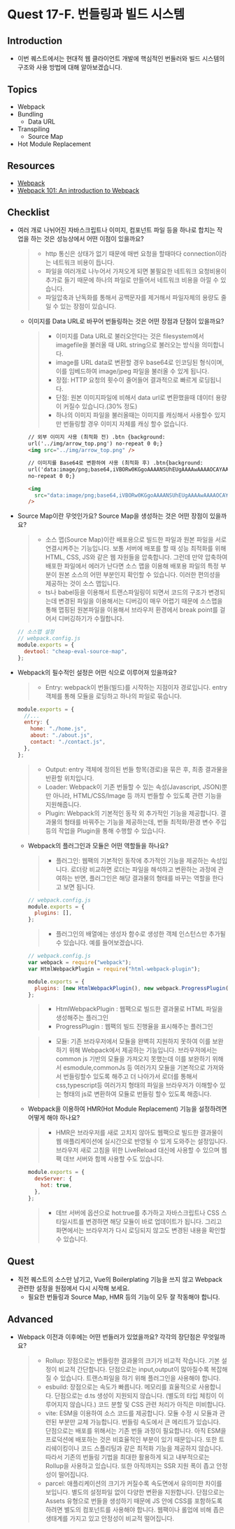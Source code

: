 # Quest 17-F. 번들링과 빌드 시스템

## Introduction

- 이번 퀘스트에서는 현대적 웹 클라이언트 개발에 핵심적인 번들러와 빌드 시스템의 구조와 사용 방법에 대해 알아보겠습니다.

## Topics

- Webpack
- Bundling
  - Data URL
- Transpiling
  - Source Map
- Hot Module Replacement

## Resources

- [Webpack](https://webpack.js.org/)
- [Webpack 101: An introduction to Webpack](https://medium.com/hootsuite-engineering/webpack-101-an-introduction-to-webpack-3f59d21edeba)

## Checklist

- 여러 개로 나뉘어진 자바스크립트나 이미지, 컴포넌트 파일 등을 하나로 합치는 작업을 하는 것은 성능상에서 어떤 이점이 있을까요?

  > - http 통신은 상태가 없기 때문에 매번 요청을 할때마다 connection이라는 네트워크 비용이 듭니다.
  > - 파일을 여러개로 나누어서 가져오게 되면 불필요한 네트워크 요청비용이 추가로 들기 때문에 하나의 파일로 만들어서 네트워크 비용을 아낄 수 있습니다.
  > - 파일압축과 난독화를 통해서 공백문자를 제거해서 파일자체의 용량도 줄일 수 있는 장점이 있습니다.

  - 이미지를 Data URL로 바꾸어 번들링하는 것은 어떤 장점과 단점이 있을까요?

    > - 이미지를 Data URL로 불러오안다는 것은 filesystem에서 imagefile을 불러올 때 URL string으로 불러오는 방식을 의미합니다.
    > - image를 URL data로 변환할 경우 base64로 인코딩된 형식이며, 이를 임베드하여 image/jpeg 파일을 불러올 수 있게 됩니다.
    > - 장점: HTTP 요청의 횟수이 줄어들어 결과적으로 빠르게 로딩됩니다.
    > - 단점: 원본 이미지파일에 비해서 data url로 변환했을때 데이터 용량이 커질수 있습니다.(30% 정도)
    > - 하나의 이미지 파일을 불러올때는 이미지를 캐싱해서 사용할수 있지만 번들링할 경우 이미지 자체를 캐싱 할수 없습니다.

    ```html
    // 외부 이미지 사용 (최적화 전) .btn {background:
    url('../img/arrow_top.png') no-repeat 0 0;}
    <img src="../img/arrow_top.png" />

    // 이미지를 Base64로 변환하여 사용 (최적화 후) .btn{background:
    url('data:image/png;base64,iVBORw0KGgoAAAANSUhEUgAAAAwAAAAOCAYAAAAbvf3sAAAAAXNSR0IArs4c6QAAAHBJREFUKBVjYBimICwsLAaEsXmPGV0QqnAeUNxfW1v7/tWrVy8hq0HRgKQ4CahoIxDPQ9cE14CseNWqVUtAJoMUo2tiBFkXGRmp9/fv3zNAZhJIMUgMBmAGMTMzmyxfvhzhPJAmmCJ0Gp8cutqhwAcASWgwk+79LiQAAAAASUVORK5CYII=')
    no-repeat 0 0;}

    <img
      src="data:image/png;base64,iVBORw0KGgoAAAANSUhEUgAAAAwAAAAOCAYAAAAbvf3sAAAAAXNSR0IArs4c6QAAAHBJREFUKBVjYBimICwsLAaEsXmPGV0QqnAeUNxfW1v7/tWrVy8hq0HRgKQ4CahoIxDPQ9cE14CseNWqVUtAJoMUo2tiBFkXGRmp9/fv3zNAZhJIMUgMBmAGMTMzmyxfvhzhPJAmmCJ0Gp8cutqhwAcASWgwk+79LiQAAAAASUVORK5CYII="
    />
    ```

- Source Map이란 무엇인가요? Source Map을 생성하는 것은 어떤 장점이 있을까요?
  > - 소스 맵(Source Map)이란 배포용으로 빌드한 파일과 원본 파일을 서로 연결시켜주는 기능입니다. 보통 서버에 배포를 할 때 성능 최적화를 위해 HTML, CSS, JS와 같은 웹 자원들을 압축합니다. 그런데 만약 압축하여 배포한 파일에서 에러가 난다면 소스 맵을 이용해 배포용 파일의 특정 부분이 원본 소스의 어떤 부분인지 확인할 수 있습니다. 이러한 편의성을 제공하는 것이 소스 맵입니다.
  > - ts나 babel등을 이용해서 트랜스파일링이 되면서 코드의 구조가 변경되는데 변경된 파일을 이용해서는 디버깅이 매우 어렵기 때문에 소스맵을 통해 맵핑된 원본파일을 이용해서 브라우저 환경에서 break point를 걸어서 디버깅하기가 수월합니다.
  ```js
  // 소스맵 설정
  // webpack.config.js
  module.exports = {
    devtool: "cheap-eval-source-map",
  };
  ```
- Webpack의 필수적인 설정은 어떤 식으로 이루어져 있을까요?

  > - Entry: webpack이 번들(빌드)를 시작하는 지점이자 경로입니다. entry 객체를 통해 모듈을 로딩하고 하나의 파일로 묶습니다.

  ```js
  module.exports = {
    //...
    entry: {
      home: "./home.js",
      about: "./about.js",
      contact: "./contact.js",
    },
  };
  ```

  > - Output: entry 객체에 정의된 번들 항목(경로)을 묶은 후, 최종 결과물을 반환할 위치입니다.
  > - Loader: Webpack이 기존 번들할 수 있는 속성(Javascript, JSON)뿐만 아니라, HTML/CSS/Image 등 까지 번들할 수 있도록 관련 기능을 지원해줍니다.
  > - Plugin: Webpack의 기본적인 동작 외 추가적인 기능을 제공합니다. 결과물의 형태를 바꿔주는 기능을 제공하는데, 번들 최적화/환경 변수 주입 등의 작업을 Plugin을 통해 수행할 수 있습니다.

  - Webpack의 플러그인과 모듈은 어떤 역할들을 하나요?

    > - 플러그인: 웹팩의 기본적인 동작에 추가적인 기능을 제공하는 속성입니다. 로더랑 비교하면 로더는 파일을 해석하고 변환하는 과정에 관여하는 반면, 플러그인은 해당 결과물의 형태를 바꾸는 역할을 한다고 보면 됩니다.

    ```js
    // webpack.config.js
    module.exports = {
      plugins: [],
    };
    ```

    > - 플러그인의 배열에는 생성자 함수로 생성한 객체 인스턴스만 추가될 수 있습니다. 예를 들어보겠습니다.

    ```js
    // webpack.config.js
    var webpack = require("webpack");
    var HtmlWebpackPlugin = require("html-webpack-plugin");

    module.exports = {
      plugins: [new HtmlWebpackPlugin(), new webpack.ProgressPlugin()],
    };
    ```

    > - HtmlWebpackPlugin : 웹팩으로 빌드한 결과물로 HTML 파일을 생성해주는 플러그인
    > - ProgressPlugin : 웹팩의 빌드 진행율을 표시해주는 플러그인

    > - 모듈: 기존 브라우저에서 모듈을 완벽히 지원하지 못하여 이를 보완하기 위해 Webpack에서 제공하는 기능입니다. 브라우저에서는 common js 기반의 모듈을 가져오지 못했는데 이를 보완하기 위해서 esmodule,commonJs 등 여러가지 모듈을 기본적으로 가져와서 번들링할수 있도록 해주고 더 나아가서 로더를 통해서 css,typescript등 여러가지 형태의 파일을 브라우저가 이해할수 있는 형태의 js로 변환하여 모듈로 번들링 할수 있도록 해줍니다.

  - Webpack을 이용하여 HMR(Hot Module Replacement) 기능을 설정하려면 어떻게 해야 하나요?
    > - HMR은 브라우저를 새로 고치지 않아도 웹팩으로 빌드한 결과물이 웹 애플리케이션에 실시간으로 반영될 수 있게 도와주는 설정입니다. 브라우저 새로 고침을 위한 LiveReload 대신에 사용할 수 있으며 웹팩 데브 서버와 함께 사용할 수도 있습니다.
    ```js
    module.exports = {
      devServer: {
        hot: true,
      },
    };
    ```
    > - 데브 서버에 옵션으로 hot:true를 추가하고 자바스크립트나 CSS 스타일시트를 변경하면 해당 모듈이 바로 업데이트가 됩니다. 그리고 화면에서는 브라우저가 다시 로딩되지 않고도 변경된 내용을 확인할 수 있습니다.

## Quest

- 직전 퀘스트의 소스만 남기고, Vue의 Boilerplating 기능을 쓰지 않고 Webpack 관련한 설정을 원점에서 다시 시작해 보세요.
  - 필요한 번들링과 Source Map, HMR 등의 기능이 모두 잘 작동해야 합니다.

## Advanced

- Webpack 이전과 이후에는 어떤 번들러가 있었을까요? 각각의 장단점은 무엇일까요?
  > - Rollup: 장점으로는 번들링한 결과물의 크기가 비교적 작습니다. 기본 설정이 비교적 간단합니다. 단점으로는 input,output이 많아질수록 복잡해질 수 있습니다. 트랜스파일을 하기 위해 플러그인을 사용해야 합니다.
  > - esbuild: 장점으로는 속도가 빠릅니다. 메모리를 효율적으로 사용합니다. 단점으로는 d.ts 생성이 지원되지 않습니다. (별도의 타입 체킹이 이루어지지 않습니다.) 코드 분할 및 CSS 관련 처리가 아직은 미비합니다.
  > - vite: ESM을 이용하여 소스 코드를 제공합니다. 모듈 수정 시 모듈과 관련된 부분만 교체 가능합니다. 번들링 속도에서 큰 메리트가 있습니다. 단점으로는 배포를 위해서는 기존 번들 과정이 필요합니다. 아직 ESM을 프로덕션에 배포하는 것은 비효율적인 부분이 있기 때문입니다. 또한 트리쉐이킹이나 코드 스플리팅과 같은 최적화 기능을 제공하지 않습니다. 따라서 기존의 번들링 기법을 최대한 활용하게 되고 내부적으로는 Rollup을 사용하고 있습니다. 또한 아직까지는 SSR 지원 폭이 좁고 안정성이 떨어집니다.
  > - parcel: 애플리케이션의 크기가 커질수록 속도면에서 유의미한 차이를 보입니다. 별도의 설정파일 없이 다양한 변환을 지원합니다. 단점으로는 Assets 유형으로 번들을 생성하기 때문에 JS 안에 CSS를 포함하도록 하려면 별도의 컴포넌트를 사용해야 합니다. 웹팩이나 롤업에 비해 좁은 생태계를 가지고 있고 안정성이 비교적 떨어집니다.
